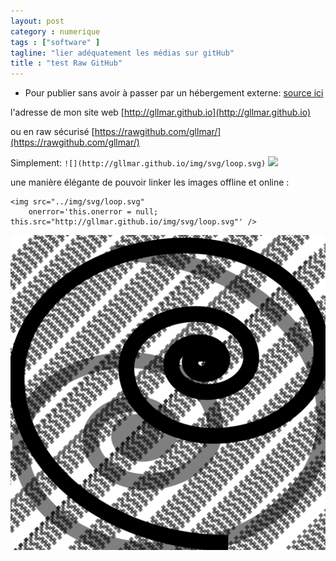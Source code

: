 ```yaml
---
layout: post  
category : numerique  
tags : ["software" ]  
tagline: "lier adéquatement les médias sur gitHub"  
title : "test Raw GitHub"
---
```

* Pour publier sans avoir à passer par un hébergement externe: [source ici](http://stackoverflow.com/questions/13808020/include-an-svg-hosted-on-github-in-markdown)


l'adresse de mon site web  [http://gllmar.github.io](http://gllmar.github.io)

ou en raw sécurisé [https://rawgithub.com/gllmar/](https://rawgithub.com/gllmar/)


Simplement:
`![](http://gllmar.github.io/img/svg/loop.svg)`
![](http://gllmar.github.io/img/svg/loop.svg)


une manière élégante de pouvoir linker les images offline et online : 

    <img src="../img/svg/loop.svg" 
    	onerror='this.onerror = null; this.src="http://gllmar.github.io/img/svg/loop.svg"' />


<img src="../img/svg/loop.svg" 
	onerror='this.onerror = null; this.src="http://gllmar.github.io/img/svg/loop.svg"' />

